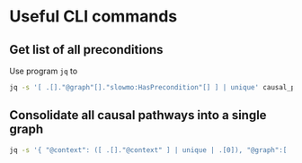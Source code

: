 # Useful CLI commands

## Get list of all preconditions

Use program `jq` to 
```sh
jq -s '[ .[]."@graph"[]."slowmo:HasPrecondition"[] ] | unique' causal_pathways/*.json
```

## Consolidate all causal pathways into a single graph
```sh 
jq -s '{ "@context": ([ .[]."@context" ] | unique | .[0]), "@graph":[ .[]."@graph"[] ]}' causal_pathways/*.json
```
